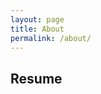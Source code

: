 ```yaml
---
layout: page
title: About
permalink: /about/
---
```


## Resume

<div class="shields">
    <object class="pdf" data="https://apie.dev/pdfs/April24AlecPierceResume.pdf" width="100%" height="100%">
</div>

